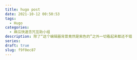 ```yaml
---
title: hugo post
date: 2021-10-12 00:50:53
tags:
  - Hugo
categories:
  - 麻瓜快速念咒互助小组
description: 除了“这个编辑器背景竟然是紫色的”之外一切看起来都还不错
series:
draft: true
slug: f9f0ec87
---
```

